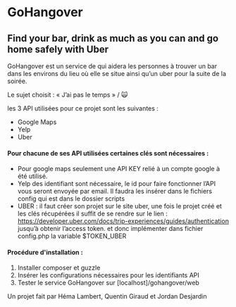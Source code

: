 # GoHangover

## Find your bar, drink as much as you can and go home safely with Uber

GoHangover est un service de qui aidera les personnes à trouver un bar dans les environs du lieu où elle se situe ainsi qu’un uber pour la suite de la soirée. 

Le sujet choisit : « J’ai pas le temps » / 🙀

les 3 API utilisées pour ce projet sont les suivantes : 
- Google Maps
- Yelp 
- Uber 

#### Pour chacune de ses API utilisées certaines clés sont nécessaires : 
- Pour google maps seulement une API KEY relié à un compte google à été utilisé. 
- Yelp des identifiant sont nécessaire, le id pour faire fonctionner l’API vous seront envoyée par email. Il faudra les insérer dans le fichiers config qui est dans le dossier scripts 
- UBER : il faut créer son projet sur le site uber, une fois le projet créé et les clés récupérées il suffit de se rendre sur le lien : https://developer.uber.com/docs/trip-experiences/guides/authentication jusqu’à obtenir l’access token. et donc implémenter dans fichier config.php la variable $TOKEN_UBER

#### Procédure d'installation : 
1) Installer composer et guzzle 
2) Insérer les configurations nécessaires pour les identifiants API 
3) Tester le service GoHangover sur [localhost]/gohangover/web


Un projet fait par Héma Lambert, Quentin Giraud et Jordan Desjardin
